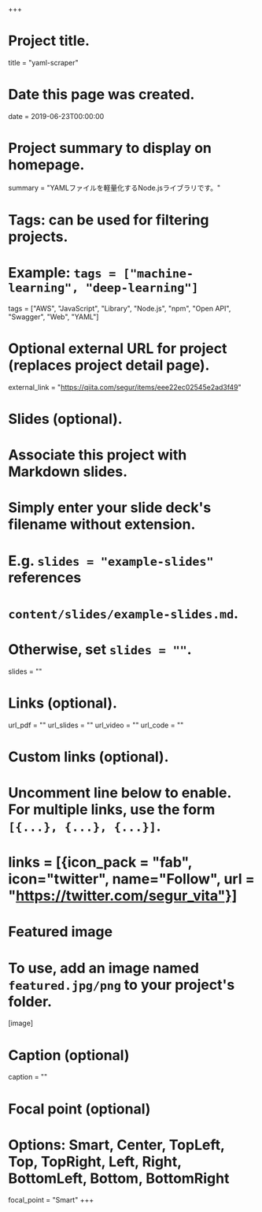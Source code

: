 +++
# Project title.
title = "yaml-scraper"

# Date this page was created.
date = 2019-06-23T00:00:00

# Project summary to display on homepage.
summary = "YAMLファイルを軽量化するNode.jsライブラリです。"

# Tags: can be used for filtering projects.
# Example: `tags = ["machine-learning", "deep-learning"]`
tags = ["AWS", "JavaScript", "Library", "Node.js", "npm", "Open API", "Swagger", "Web", "YAML"]

# Optional external URL for project (replaces project detail page).
external_link = "https://qiita.com/segur/items/eee22ec02545e2ad3f49"

# Slides (optional).
#   Associate this project with Markdown slides.
#   Simply enter your slide deck's filename without extension.
#   E.g. `slides = "example-slides"` references 
#   `content/slides/example-slides.md`.
#   Otherwise, set `slides = ""`.
slides = ""

# Links (optional).
url_pdf = ""
url_slides = ""
url_video = ""
url_code = ""

# Custom links (optional).
#   Uncomment line below to enable. For multiple links, use the form `[{...}, {...}, {...}]`.
# links = [{icon_pack = "fab", icon="twitter", name="Follow", url = "https://twitter.com/segur_vita"}]

# Featured image
# To use, add an image named `featured.jpg/png` to your project's folder. 
[image]
  # Caption (optional)
  caption = ""

  # Focal point (optional)
  # Options: Smart, Center, TopLeft, Top, TopRight, Left, Right, BottomLeft, Bottom, BottomRight
  focal_point = "Smart"
+++

